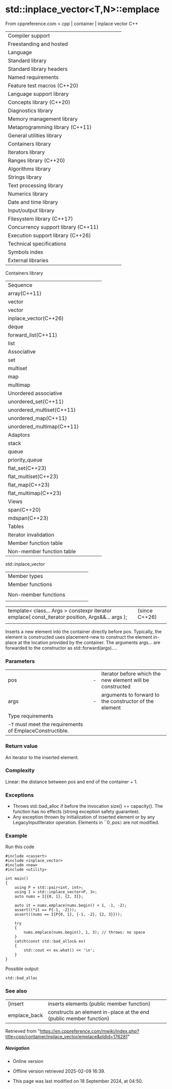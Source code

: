 # std::inplace_vector<T,N>::emplace

From cppreference.com
< cpp‎ | container‎ | inplace vector
C++

|  |  |  |  |  |
| --- | --- | --- | --- | --- |
| Compiler support | | | | |
| Freestanding and hosted | | | | |
| Language | | | | |
| Standard library | | | | |
| Standard library headers | | | | |
| Named requirements | | | | |
| Feature test macros (C++20) | | | | |
| Language support library | | | | |
| Concepts library (C++20) | | | | |
| Diagnostics library | | | | |
| Memory management library | | | | |
| Metaprogramming library (C++11) | | | | |
| General utilities library | | | | |
| Containers library | | | | |
| Iterators library | | | | |
| Ranges library (C++20) | | | | |
| Algorithms library | | | | |
| Strings library | | | | |
| Text processing library | | | | |
| Numerics library | | | | |
| Date and time library | | | | |
| Input/output library | | | | |
| Filesystem library (C++17) | | | | |
| Concurrency support library (C++11) | | | | |
| Execution support library (C++26) | | | | |
| Technical specifications | | | | |
| Symbols index | | | | |
| External libraries | | | | |

Containers library

|  |  |  |  |  |
| --- | --- | --- | --- | --- |
| Sequence | | | | |
| array(C++11) | | | | |
| vector | | | | |
| vector<bool> | | | | |
| inplace_vector(C++26) | | | | |
| deque | | | | |
| forward_list(C++11) | | | | |
| list | | | | |
| Associative | | | | |
| set | | | | |
| multiset | | | | |
| map | | | | |
| multimap | | | | |
| Unordered associative | | | | |
| unordered_set(C++11) | | | | |
| unordered_multiset(C++11) | | | | |
| unordered_map(C++11) | | | | |
| unordered_multimap(C++11) | | | | |
| Adaptors | | | | |
| stack | | | | |
| queue | | | | |
| priority_queue | | | | |
| flat_set(C++23) | | | | |
| flat_multiset(C++23) | | | | |
| flat_map(C++23) | | | | |
| flat_multimap(C++23) | | | | |
| Views | | | | |
| span(C++20) | | | | |
| mdspan(C++23) | | | | |
| Tables | | | | |
| Iterator invalidation | | | | |
| Member function table | | | | |
| Non-member function table | | | | |

std::inplace_vector

|  |  |  |  |  |
| --- | --- | --- | --- | --- |
| Member types | | | | |
| Member functions | | | | |
| |  |  |  |  |  | | --- | --- | --- | --- | --- | | inplace_vector::inplace_vector | | | | | | inplace_vector::~inplace_vector | | | | | | inplace_vector::operator= | | | | | | inplace_vector::assign | | | | | | inplace_vector::assign_range | | | | | | Size and capacity | | | | | | inplace_vector::empty | | | | | | inplace_vector::size | | | | | | inplace_vector::max_size | | | | | | inplace_vector::capacity | | | | | | inplace_vector::resize | | | | | | inplace_vector::reserve | | | | | | inplace_vector::shrink_to_fit | | | | | | Iterators | | | | | | inplace_vector::begininplace_vector::cbegin | | | | | | inplace_vector::endinplace_vector::cend | | | | | | inplace_vector::rbegininplace_vector::crbegin | | | | | | inplace_vector::rendinplace_vector::crend | | | | | | |  |  |  |  |  | | --- | --- | --- | --- | --- | | Element access | | | | | | inplace_vector::at | | | | | | [inplace_vector::operator[]](operator_at.html "cpp/container/inplace vector/operator at") | | | | | | inplace_vector::front | | | | | | inplace_vector::back | | | | | | inplace_vector::data | | | | | | Modifiers | | | | | | inplace_vector::clear | | | | | | inplace_vector::erase | | | | | | inplace_vector::swap | | | | | | inplace_vector::insert | | | | | | inplace_vector::insert_range | | | | | | ****inplace_vector::emplace**** | | | | | | inplace_vector::emplace_back | | | | | | inplace_vector::try_emplace_back | | | | | | inplace_vector::unchecked_emplace_back | | | | | | inplace_vector::push_back | | | | | | inplace_vector::try_push_back | | | | | | inplace_vector::unchecked_push_back | | | | | | inplace_vector::pop_back | | | | | | inplace_vector::append_range | | | | | | inplace_vector::try_append_range | | | | | |
| Non-member functions | | | | |
| |  |  |  |  |  | | --- | --- | --- | --- | --- | | erase(std::inplace_vector)erase_if(std::inplace_vector) | | | | | | swap(std::inplace_vector) | | | | | | |  |  |  |  |  | | --- | --- | --- | --- | --- | | operator==operator<=> | | | | | |  | | | | | |

|  |  |  |
| --- | --- | --- |
| template< class... Args >  constexpr iterator emplace( const_iterator position, Args&&... args ); |  | (since C++26) |
|  |  |  |

Inserts a new element into the container directly before pos. Typically, the element is constructed uses placement-new to construct the element in-place at the location provided by the container. The arguments args... are forwarded to the constructor as std::forward<Args>(args)....

### Parameters

|  |  |  |
| --- | --- | --- |
| pos | - | iterator before which the new element will be constructed |
| args | - | arguments to forward to the constructor of the element |
| Type requirements | | |
| -`T` must meet the requirements of EmplaceConstructible. | | |

### Return value

An iterator to the inserted element.

### Complexity

Linear: the distance between pos and end of the container + 1.

### Exceptions

- Throws std::bad_alloc if before the invocation size() == capacity(). The function has no effects (strong exception safety guarantee).
- Any exception thrown by initialization of inserted element or by any LegacyInputIterator operation. Elements in ``​0​`,`pos`)` are not modified.

### Example

Run this code

```
#include <cassert>
#include <inplace_vector>
#include <new>
#include <utility>
 
int main()
{
    using P = std::pair<int, int>;
    using I = std::inplace_vector<P, 3>;
    auto nums = I{{0, 1}, {2, 3}};
 
    auto it = nums.emplace(nums.begin() + 1, -1, -2);
    assert((*it == P{-1, -2}));
    assert((nums == I{P{0, 1}, {-1, -2}, {2, 3}}));
 
    try
    {
        nums.emplace(nums.begin(), 1, 3); // throws: no space
    }
    catch(const std::bad_alloc& ex)
    {
        std::cout << ex.what() << '\n';
    }
}

```

Possible output:

```
std::bad_alloc

```

### See also

|  |  |
| --- | --- |
| [insert | inserts elements   (public member function) |
| emplace_back | constructs an element in-place at the end   (public member function) |

Retrieved from "<https://en.cppreference.com/mwiki/index.php?title=cpp/container/inplace_vector/emplace&oldid=176281>"

##### Navigation

- Online version
- Offline version retrieved 2025-02-09 16:39.

- This page was last modified on 18 September 2024, at 04:50.